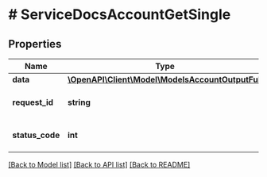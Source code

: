 # # ServiceDocsAccountGetSingle

## Properties

Name | Type | Description | Notes
------------ | ------------- | ------------- | -------------
**data** | [**\OpenAPI\Client\Model\ModelsAccountOutputFull**](ModelsAccountOutputFull.md) |  | [optional]
**request_id** | **string** | Unique id for each request | [optional]
**status_code** | **int** | HTTP response status code | [optional]

[[Back to Model list]](../../README.md#models) [[Back to API list]](../../README.md#endpoints) [[Back to README]](../../README.md)
